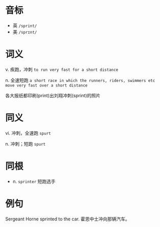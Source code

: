 # 音标

- 英 `/sprint/`
- 美 `/sprɪnt/`

# 词义

v. 疾跑，冲刺
`to run very fast for a short distance`

n. 全速短跑
`a short race in which the runners, riders, swimmers etc move very fast over a short distance`



各大报纸都印刷(print)出刘翔冲刺(sprint)的照片

# 同义

vi. 冲刺，全速跑
`spurt`

n. 冲刺；短跑
`spurt`

# 同根

- n. `sprinter` 短跑选手

# 例句

Sergeant Horne sprinted to the car.
霍恩中士冲向那辆汽车。


